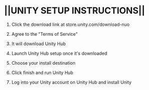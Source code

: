 # ||UNITY SETUP INSTRUCTIONS||

1. Click the download link at store.unity.com/download-nuo 

2. Agree to the "Terms of Service"

3. It will download Unity Hub

4. Launch Unity Hub setup once it's downloaded

5. Choose your install destination

6. Click finish and run Unity Hub

7. Log into your Unity account on Unity Hub and install Unity
